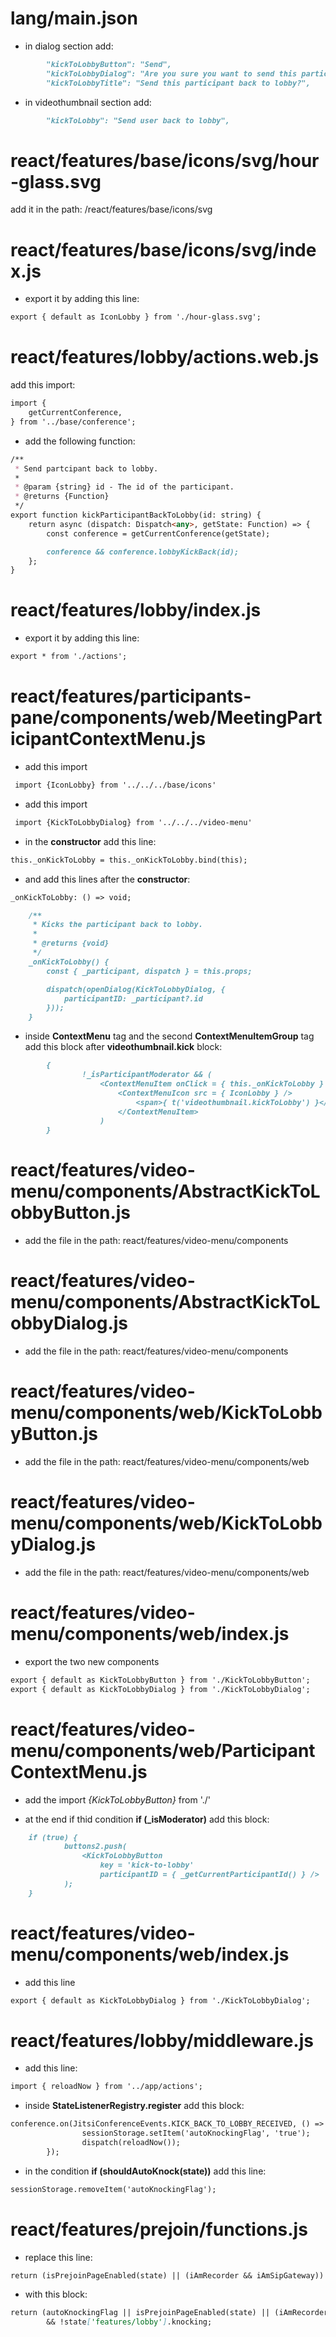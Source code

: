 # lang/main.json

- in dialog section add:

```markdown
        "kickToLobbyButton": "Send",
        "kickToLobbyDialog": "Are you sure you want to send this participant back to lobby?",
        "kickToLobbyTitle": "Send this participant back to lobby?",
```

- in videothumbnail section add: 

```markdown
        "kickToLobby": "Send user back to lobby",
```


# react/features/base/icons/svg/hour-glass.svg

add it in the path: /react/features/base/icons/svg

# react/features/base/icons/svg/index.js

- export it by adding this line:

```markdown
export { default as IconLobby } from './hour-glass.svg';
```

# react/features/lobby/actions.web.js

add this import:

```markdown
import {
    getCurrentConference,
} from '../base/conference';
```

- add the following function:

```markdown
/**
 * Send partcipant back to lobby.
 *
 * @param {string} id - The id of the participant.
 * @returns {Function}
 */
export function kickParticipantBackToLobby(id: string) {
    return async (dispatch: Dispatch<any>, getState: Function) => {
        const conference = getCurrentConference(getState);

        conference && conference.lobbyKickBack(id);
    };
}
```

# react/features/lobby/index.js

- export it by adding this line:

```markdown
export * from './actions';
```

# react/features/participants-pane/components/web/MeetingParticipantContextMenu.js

- add this import

```markdown
 import {IconLobby} from '../../../base/icons'
```

- add this import

```markdown
 import {KickToLobbyDialog} from '../../../video-menu'
```

- in the **constructor** add this line:

```markdown
this._onKickToLobby = this._onKickToLobby.bind(this);
```

- and add this lines after the **constructor**:

```markdown
_onKickToLobby: () => void;

    /**
     * Kicks the participant back to lobby.
     *
     * @returns {void}
     */
    _onKickToLobby() {
        const { _participant, dispatch } = this.props;

        dispatch(openDialog(KickToLobbyDialog, {
            participantID: _participant?.id
        }));
    }
```

- inside **ContextMenu** tag and the second **ContextMenuItemGroup** tag add this block after **videothumbnail.kick** block:

```markdown
        {
                !_isParticipantModerator && (
                    <ContextMenuItem onClick = { this._onKickToLobby } >
                        <ContextMenuIcon src = { IconLobby } />
                            <span>{ t('videothumbnail.kickToLobby') }</span>
                        </ContextMenuItem>
                    )
        }
```

# react/features/video-menu/components/AbstractKickToLobbyButton.js

- add the file in the path: react/features/video-menu/components

# react/features/video-menu/components/AbstractKickToLobbyDialog.js

- add the file in the path: react/features/video-menu/components

# react/features/video-menu/components/web/KickToLobbyButton.js

- add the file in the path: react/features/video-menu/components/web

# react/features/video-menu/components/web/KickToLobbyDialog.js

- add the file in the path: react/features/video-menu/components/web

# react/features/video-menu/components/web/index.js

- export the two new components 

```markdown
export { default as KickToLobbyButton } from './KickToLobbyButton';
export { default as KickToLobbyDialog } from './KickToLobbyDialog';
```

# react/features/video-menu/components/web/ParticipantContextMenu.js

- add the import *{KickToLobbyButton}* from './'

- at the end if thid condition **if (_isModerator)** add this block:

```markdown
    if (true) {
            buttons2.push(
                <KickToLobbyButton
                    key = 'kick-to-lobby'
                    participantID = { _getCurrentParticipantId() } />
            );
    }
```

# react/features/video-menu/components/web/index.js

- add this line 

```markdown
export { default as KickToLobbyDialog } from './KickToLobbyDialog';
```

# react/features/lobby/middleware.js

- add this line:

```markdown
import { reloadNow } from '../app/actions';
```

- inside **StateListenerRegistry.register** add this block:

```markdown
conference.on(JitsiConferenceEvents.KICK_BACK_TO_LOBBY_RECEIVED, () => {
                sessionStorage.setItem('autoKnockingFlag', 'true');
                dispatch(reloadNow());
        });
```

- in the condition **if (shouldAutoKnock(state))** add this line:

```markdown
sessionStorage.removeItem('autoKnockingFlag');
```

# react/features/prejoin/functions.js

- replace this line:

```markdown
return (isPrejoinPageEnabled(state) || (iAmRecorder && iAmSipGateway))
```

- with this block: 

```markdown
return (autoKnockingFlag || isPrejoinPageEnabled(state) || (iAmRecorder && iAmSipGateway))
        && !state['features/lobby'].knocking;
```


